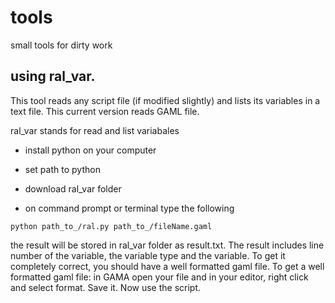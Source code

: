 # tools
small tools for dirty work




## using ral_var. 

This tool reads any script file (if modified slightly) and lists its variables in a text file. This current version reads GAML file.

ral_var stands for read and list variabales 

+ install python on your computer

+ set path to python

+ download ral_var folder

+ on command prompt or terminal type the following 

` python path_to_/ral.py path_to_/fileName.gaml `

the result will be stored in ral_var folder as result.txt. The result includes line number of the variable, the variable type and the variable. To get it completely correct, you should have a well formatted gaml file. To get a well formatted gaml file: in GAMA open your file and in your editor, right click and select format. Save it. Now use the script. 


